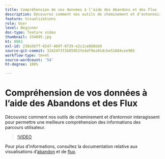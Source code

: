 ```yaml
---
title: Compréhension de vos données à lʼaide des Abandons et des Flux
description: Découvrez comment nos outils de cheminement et d’entonnoir interagissent pour permettre une meilleure compréhension des informations des parcours utilisateur.
feature: Visualizations
role: User
level: Beginner
doc-type: feature video
thumbnail: 334095.jpg
kt: 8061
exl-id: 238a5bff-6547-4b9f-8739-e2c1ce0b8eb9
source-git-commit: 32424f3f2b05952fe4df9ea91dcbe51684cee905
workflow-type: tm+mt
source-wordcount: '54'
ht-degree: 100%

---
```


# Compréhension de vos données à lʼaide des Abandons et des Flux

Découvrez comment nos outils de cheminement et d’entonnoir interagissent pour permettre une meilleure compréhension des informations des parcours utilisateur.

>[!VIDEO](https://video.tv.adobe.com/v/334095/?quality=12&learn=on)

Pour plus d’informations, consultez la documentation relative aux visualisations d’[abandon](https://experienceleague.adobe.com/docs/analytics/analyze/analysis-workspace/visualizations/fallout/fallout-flow.html?lang=fr) et de [flux](https://experienceleague.adobe.com/docs/analytics/analyze/analysis-workspace/visualizations/flow/flow.html?lang=fr).
